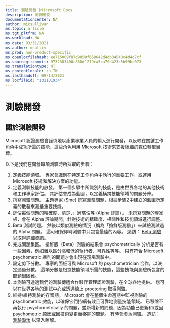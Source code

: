 ```yaml
---
title: 測驗開發 |Microsoft Docs
description: 測驗開發
documentationcenter: NA
author: micsullivan
ms.topic: article
ms.tgt_pltfrm: NA
ms.workload: NA
ms.date: 03/31/2021
ms.author: msulliv
ms.prod: non-product-specific
ms.openlocfilehash: ee715069f87d9858f668642d4db34540c4d4d7cf
ms.sourcegitcommit: 9732383406c868d1279ca5ca79d423c5b99be073
ms.translationtype: HT
ms.contentlocale: zh-TW
ms.lasthandoff: 09/14/2021
ms.locfileid: "132101934"
---
```

# <a name="exam-development"></a>測驗開發

## <a name="about-exam-development"></a>關於測驗開發

Microsoft 認證測驗會謹慎地以產業專業人員的輸入進行開發，以反映在關鍵工作角色中成功所需的技能，這些角色利用 Microsoft 技術來支援組織的數位轉型目標。

以下是我們在開發每項測驗時所採取的步驟：

1. 定義技能領域。 專家會識別在特定工作角色中執行的重要工作，或運用 Microsoft 技術和解決方案的功能。
2. 定義測驗技能的散發。 第一個步驟中所識別的技能，是由世界各地的其他技術和工作專家評估。 其評估會成為藍圖，以定義橫跨技能領域的問題分佈。
3. 撰寫測驗問題。 主題專家 (Sme) 撰寫測驗問題，根據步驟2中建立的藍圖所定義的散發來測量重要技能。
4. 評估每個問題的精確度、清楚、」適當性等 (Alpha 評論) 。 未撰寫問題的專家板，會在 Alpha 評論期間，針對技術的精確度、相關性和技能領域進行調整。
5. Beta 測試問題。 然後以類似測驗的情況（稱為「搶鮮版測驗」）來試驗測試過的 Alpha 問題。 這可確保即時測驗中只包含最佳的內容。 造訪： [Beta 測驗](/learn/certifications/beta-exams) 以取得詳細資訊。 
6. 完成問題集區。 搶鮮版（Beta）測驗的結果會 psychometrically 分析是否有一些因素，例如難以區分高和低的執行者、可靠性等等。 只有符合 Microsoft psychometric 準則的問題才會出現在現場測驗中。
7. 設定剪下分數。 專家的面板可與 Microsoft 的 psychometrician 合作，以決定通過分數。 這項分數是根據技能領域所需的技能，這些技能與測驗所包含的問題很困難。
8. 本測驗可透過我們的測驗傳遞合作夥伴管理認證測驗，在全球各地提供。 您可以在世界各地的測試中心或透過線上 proctoring 取得測驗。
9. 維持/維持測驗的存留期。 Microsoft 會在整個生命週期中監視測驗的 psychometric 效能，以確保它們持續有效且可靠地測量技能領域。 已移除不再執行 psychometrically 的問題，並新增新的問題，因為功能已更新和/或因 psychometric 原因或因技術變更而移除的問題。 有時會淘汰測驗。 造訪： [測驗淘汰](/learn/certifications/retired-certification-exams) 以深入瞭解。